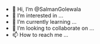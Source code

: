 - 👋 Hi, I’m @SalmanGolewala
- 👀 I’m interested in ...
- 🌱 I’m currently learning ...
- 💞️ I’m looking to collaborate on ...
- 📫 How to reach me ...

<!---
SalmanGolewala/SalmanGolewala is a ✨ special ✨ repository because its `README.md` (this file) appears on your GitHub profile.
You can click the Preview link to take a look at your changes.
--->
